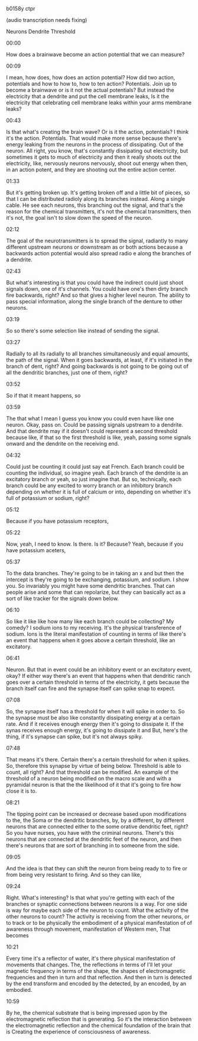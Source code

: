 b0158y ctpr

(audio transcription needs fixing)

Neurons Dendrite Threshold

00:00

How does a brainwave become an action potential that we can measure?

00:09

I mean, how does, how does an action potential? How did two action, potentials and how to how to, how to ten action? Potentials. Join up to become a brainwave or is it not the actual potentials? But instead the electricity that a dendrite and put the cell membrane leaks, Is it the electricity that celebrating cell membrane leaks within your arms membrane leaks?

00:43

Is that what's creating the brain wave? Or is it the action, potentials? I think it's the action. Potentials. That would make more sense because there's energy leaking from the neurons in the process of dissipating. Out of the neuron. All right, you know, that's constantly dissipating out electricity, but sometimes it gets to much of electricity and then it really shoots out the electricity, like, nervously neurons nervously, shoot out energy when then, in an action potent, and they are shooting out the entire action center.

01:33

But it's getting broken up. It's getting broken off and a little bit of pieces, so that I can be distributed radioly along its branches instead. Along a single cable. He see each neurons, this branching out the signal, and that's the reason for the chemical transmitters, it's not the chemical transmitters, then it's not, the goal isn't to slow down the speed of the neuron.

02:12

The goal of the neurotransmitters is to spread the signal, radiantly to many different upstream neurons or downstream as or both actions because a backwards action potential would also spread radio e along the branches of a dendrite.

02:43

But what's interesting is that you could have the indirect could just shoot signals down, one of it's channels. You could have one's then dirty branch fire backwards, right? And so that gives a higher level neuron. The ability to pass special information, along the single branch of the denture to other neurons.

03:19

So so there's some selection like instead of sending the signal.

03:27

Radially to all its radially to all branches simultaneously and equal amounts, the path of the signal. When it goes backwards, at least, if it's initiated in the branch of dent, right? And going backwards is not going to be going out of all the dendritic branches, just one of them, right?

03:52

So if that it meant happens, so

03:59

The that what I mean I guess you know you could even have like one neuron. Okay, pass on. Could be passing signals upstream to a dendrite. And that dendrite may if it doesn't could represent a second threshold because like, if that so the first threshold is like, yeah, passing some signals onward and the dendrite on the receiving end.

04:32

Could just be counting it could just say eat French. Each branch could be counting the individual, so imagine yeah. Each branch of the dendrite is an excitatory branch or yeah, so just imagine that. But so, technically, each branch could be any excited to worry branch or an inhibitory branch depending on whether it is full of calcium or into, depending on whether it's full of potassium or sodium, right?

05:12

Because if you have potassium receptors,

05:22

Now, yeah, I need to know. Is there. Is it? Because? Yeah, because if you have potassium aceters,

05:37

To the data branches. They're going to be in taking an x and but then the intercept is they're going to be exchanging, potassium, and sodium. I show you. So invariably you might have some dendritic branches. That can people arise and some that can repolarize, but they can basically act as a sort of like tracker for the signals down below.

06:10

So like it like like how many like each branch could be collecting? My comedy? I sodium ions to my receiving. It's the physical transference of sodium. Ions is the literal manifestation of counting in terms of like there's an event that happens when it goes above a certain threshold, like an excitatory.

06:41

Neuron. But that in event could be an inhibitory event or an excitatory event, okay? If either way there's an event that happens when that dendritic ranch goes over a certain threshold in terms of the electricity, it gets because the branch itself can fire and the synapse itself can spike snap to expect.

07:08

So, the synapse itself has a threshold for when it will spike in order to. So the synapse must be also like constantly dissipating energy at a certain rate. And if it receives enough energy then it's going to dissipate it. If the synas receives enough energy, it's going to dissipate it and But, here's the thing, if it's synapse can spike, but it's not always spiky.

07:48

That means it's there. Certain there's a certain threshold for when it spikes. So, therefore this synapse by virtue of being below. Threshold is able to count, all right? And that threshold can be modified. An example of the threshold of a neuron being modified on the macro scale and with a pyramidal neuron is that the the likelihood of it that it's going to fire how close it is to.

08:21

The tipping point can be increased or decrease based upon modifications to the, the Soma or the dendritic branches, by, by a different, by different neurons that are connected either to the some orative dendritic feet, right? So you have nurses, you have with the criminal neurons. There's this neurons that are connected at the dendritic feet of the neuron, and then there's neurons that are sort of branching in to someone from the side.

09:05

And the idea is that they can shift the neuron from being ready to to fire or from being very resistant to firing. And so they can like,

09:24

Right. What's interesting? Is that what you're getting with each of the branches or synaptic connections between neurons is a way. For one side is way for maybe each side of the neuron to count. What the activity of the other neurons to count? The activity is receiving from the other neurons, or to track or to be physically the embodiment of a physical manifestation of of awareness through movement, manifestation of Western men, That becomes

10:21

Every time it's a reflector of water, it's there physical manifestation of movements that changes. The, the reflections in terms of I'll let your magnetic frequency in terms of the shape, the shapes of electromagnetic frequencies and then in turn and that reflection. And then in turn is detected by the end transform and encoded by the detected, by an encoded, by an embodied.

10:59

By he, the chemical substrate that is being impressed upon by the electromagnetic reflection that is generating. So it's the interaction between the electromagnetic reflection and the chemical foundation of the brain that is Creating the experience of consciousness of awareness.
